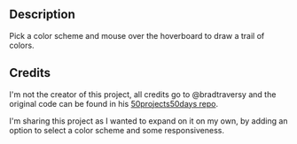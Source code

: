 ## Description

Pick a color scheme and mouse over the hoverboard to draw a trail of colors.

## Credits

I'm not the creator of this project, all credits go to @bradtraversy and the original code can be found in his [50projects50days repo](https://github.com/bradtraversy/50projects50days).

I'm sharing this project as I wanted to expand on it on my own, by adding an option to select a color scheme and some responsiveness.
